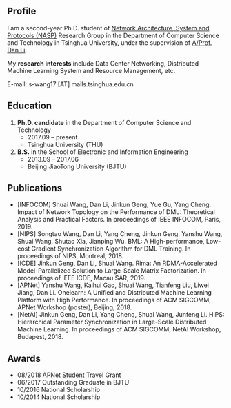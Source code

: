## Profile

I am a second-year Ph.D. student of [Network Architecture, System and Protocols (NASP)](https://nasp.cs.tsinghua.edu.cn/) Research Group in the Department of Computer Science and Technology in Tsinghua University, under the supervision of [A/Prof. Dan Li](https://nasp.cs.tsinghua.edu.cn/lidan.html).

My **research interests** include Data Center Networking, Distributed Machine Learning System and Resource Management, etc.

E-mail: s-wang17 [AT] mails.tsinghua.edu.cn

## Education
1. **Ph.D. candidate** in the Department of Computer Science and Technology
    - 2017.09 – present
    - Tsinghua University (THU)
2. **B.S.** in the School of Electronic and Information Engineering
    - 2013.09 – 2017.06
    - Beijing JiaoTong University (BJTU)

## Publications
- [INFOCOM] Shuai Wang, Dan Li, Jinkun Geng, Yue Gu, Yang Cheng. Impact of Network Topology on the Performance of DML: Theoretical Analysis and Practical Factors. In proceedings of IEEE INFOCOM, Paris, 2019.
- [NIPS] Songtao Wang, Dan Li, Yang Cheng, Jinkun Geng, Yanshu Wang, Shuai Wang, Shutao Xia, Jianping Wu. BML: A High-performance, Low-cost Gradient Synchronization Algorithm for DML Training. In proceedings of NIPS, Montreal, 2018.
- [ICDE] Jinkun Geng, Dan Li, Shuai Wang. Rima: An RDMA-Accelerated Model-Parallelized Solution to Large-Scale Matrix Factorization. In proceedings of IEEE ICDE, Macau SAR, 2019.
- [APNet] Yanshu Wang, Kaihui Gao, Shuai Wang, Tianfeng Liu, Liwei Jiang, Dan Li. Onelearn: A Unified and Distributed Machine Learning Platform with High Performance. In proceedings of ACM SIGCOMM, APNet Workshop (poster), Beijing, 2018.
- [NetAI] Jinkun Geng, Dan Li, Yang Cheng, Shuai Wang, Junfeng Li. HiPS: Hierarchical Parameter Synchronization in Large-Scale Distributed Machine Learning. In proceedings of ACM SIGCOMM, NetAI Workshop, Budapest, 2018.

## Awards
- 08/2018     APNet Student Travel Grant
- 06/2017     Outstanding Graduate in BJTU
- 10/2016     National Scholarship
- 10/2014     National Scholarship
